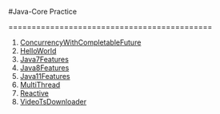 #Java-Core Practice

============================================
1. [ConcurrencyWithCompletableFuture](src/com/learn/java/ConcurrencyWithCompletableFuture3.java)
2. [HelloWorld](src/com/learn/java/HelloWorld.java)
3. [Java7Features](src/com/learn/java/Java7Features.java)
4. [Java8Features](src/com/learn/java/Java8Features.java)
5. [Java11Features](src/com/learn/java/Java11Features.java)
6. [MultiThread](src/com/learn/java/MultiThread.java)
7. [Reactive](src/com/learn/java/Reactive.java)
8. [VideoTsDownloader](src/com/learn/java/VideoTsDownloader.java)